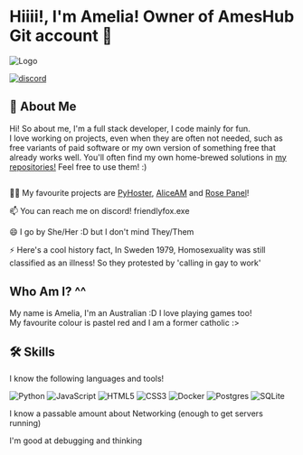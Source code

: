 
# Hiiii!, I'm Amelia! Owner of AmesHub Git account 👋


![Logo](https://cdn2.steamgriddb.com/file/sgdb-cdn/hero/69c7e73fea7ad35e9000ce41e1622036.png)

[![discord](https://discord.c99.nl/widget/theme-2/913574723475083274.png)](https://www.linkedin.com/)

## 🚀 About Me
Hi! So about me, I'm a full stack developer, I code mainly for fun.<br>
I love working on projects, even when they are often not needed, such as free variants of paid software or my own version of something free that already works well.
You'll often find my own home-brewed solutions in [my repositories!](https://github.com/Ames-hub?tab=repositories) Feel free to use them! :)
## 
👩‍💻 My favourite projects are [PyHoster](https://github.com/Ames-hub/pyhoster), [AliceAM](https://github.com/Ames-hub/AliceAM) and [Rose Panel](https://github.com/Ames-hub/Rose-panel)!

📫 You can reach me on discord! friendlyfox.exe

😄 I go by She/Her :D but I don't mind They/Them

⚡️ Here's a cool history fact, In Sweden 1979, Homosexuality was still classified as an illness! So they protested by 'calling in gay to work'

## Who Am I? ^^
My name is Amelia, I'm an Australian :D I love playing games too!<br>
My favourite colour is pastel red and I am a former catholic :>
## 🛠 Skills
I know the following languages and tools!

![Python](https://img.shields.io/badge/python-3670A0?style=for-the-badge&logo=python&logoColor=ffdd54)
![JavaScript](https://img.shields.io/badge/javascript-%23323330.svg?style=for-the-badge&logo=javascript&logoColor=%23F7DF1E)
![HTML5](https://img.shields.io/badge/html5-%23E34F26.svg?style=for-the-badge&logo=html5&logoColor=white)
![CSS3](https://img.shields.io/badge/css3-%231572B6.svg?style=for-the-badge&logo=css3&logoColor=white)
![Docker](https://img.shields.io/badge/docker-%230db7ed.svg?style=for-the-badge&logo=docker&logoColor=white)
![Postgres](https://img.shields.io/badge/postgres-%23316192.svg?style=for-the-badge&logo=postgresql&logoColor=white)
![SQLite](https://img.shields.io/badge/sqlite-%2307405e.svg?style=for-the-badge&logo=sqlite&logoColor=white)

I know a passable amount about Networking (enough to get servers running)

I'm good at debugging and thinking

